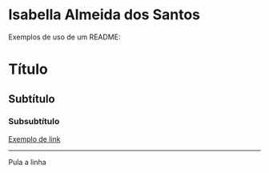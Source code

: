 # Isabella Almeida dos Santos

Exemplos de uso de um README:
# Título
## Subtítulo
### Subsubtítulo

[Exemplo de link](https://github.com)

---
Pula a linha